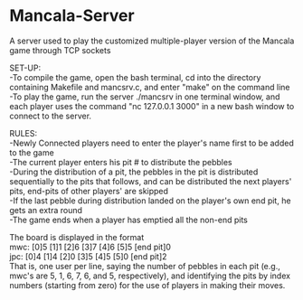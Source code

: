 # Mancala-Server
A server used to play the customized multiple-player version of the Mancala game through TCP sockets

SET-UP:<br />
-To compile the game, open the bash terminal, cd into the directory containing Makefile and mancsrv.c, and enter "make" on the command line <br />
-To play the game, run the server ./mancsrv in one terminal window, and each player uses the command "nc 127.0.0.1 3000" in a new bash window to connect to the server. <br />

RULES:<br />
-Newly Connected players need to enter the player's name first to be added to the game<br />
-The current player enters his pit # to distribute the pebbles<br />
-During the distribution of a pit, the pebbles in the pit is distributed sequentially to the pits that follows, and can be distributed the next players' pits, end-pits of other players' are skipped<br />
-If the last pebble during distribution landed on the player's own end pit, he gets an extra round<br />
-The game ends when a player has emptied all the non-end pits<br />

The board is displayed in the format<br />
  mwc:  [0]5 [1]1 [2]6 [3]7 [4]6 [5]5  [end pit]0<br />
   jpc:  [0]4 [1]4 [2]0 [3]5 [4]5 [5]0  [end pit]2<br />
That is, one user per line, saying the number of pebbles in each pit (e.g., mwc's are 5, 1, 6, 7, 6, and 5, respectively), and identifying the pits by index numbers (starting from zero) for the use of players in making their moves.
